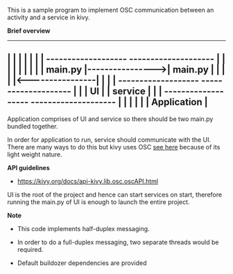 This is a sample program to implement OSC communication between an activity and a service in kivy.


**Brief overview**


---------------------------------------------------------------------------------
|																				|
|																				|
|																				|
|			-------------------                 --------------------			|
|           |                 |					|				   | 			|
|           |     main.py     |---------------->|	  main.py      |			|
|			|				  |<----------------|				   |			|
|           -------------------					--------------------			|
|			|		UI  	  |					|	  service	   |			|
|			-------------------					--------------------			|
|																				|
|																				|
|								  Application									|
---------------------------------------------------------------------------------


Application comprises of UI and service so there should be two main.py bundled together.


In order for application to run, service should communicate with the UI. There are many ways to do this
but kivy uses OSC [see here](./activity_service_comm/service/main.py) because of its light weight nature.


**API guidelines**

- https://kivy.org/docs/api-kivy.lib.osc.oscAPI.html


UI is the root of the project and hence can start services on start, therefore running the main.py of UI
is enough to launch the entire project.


**Note**

* This code implements half-duplex messaging.

* In order to do a full-duplex messaging, two separate threads would be required.

* Default buildozer dependencies are provided